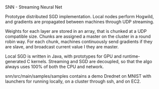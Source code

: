 SNN - Streaming Neural Net

Prototype distributed SGD implementation. Local nodes perform Hogwild, and gradients are propagated between machines through UDP streaming.

Weights for each layer are stored in an array, that is chunked at a UDP compatible size. Chunks are assigned a master on the cluster in a round robin way. For each chunk, machines continuously send gradients if they are slave, and broadcast current value I they are master.

Local SGD is written in Java, with prototypes for GPU and runtime-generated C kernels. Streaming and SGD are decoupled, so that the algo always uses 100% of both the CPU and network.

snn/src/main/samples/samples contains a demo Drednet on MNIST with launchers for running locally, on a cluster through ssh, and on EC2.

